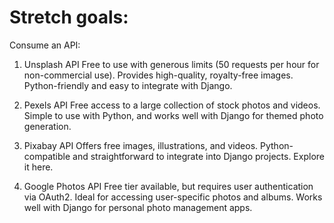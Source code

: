 # Stretch goals:
Consume an API:

1. Unsplash API
  Free to use with generous limits (50 requests per hour for non-commercial use).
  Provides high-quality, royalty-free images.
  Python-friendly and easy to integrate with Django.


2. Pexels API
  Free access to a large collection of stock photos and videos.
  Simple to use with Python, and works well with Django for themed photo generation.


3. Pixabay API
  Offers free images, illustrations, and videos.
  Python-compatible and straightforward to integrate into Django projects.
  Explore it here.

4. Google Photos API
  Free tier available, but requires user authentication via OAuth2.
  Ideal for accessing user-specific photos and albums.
  Works well with Django for personal photo management apps.